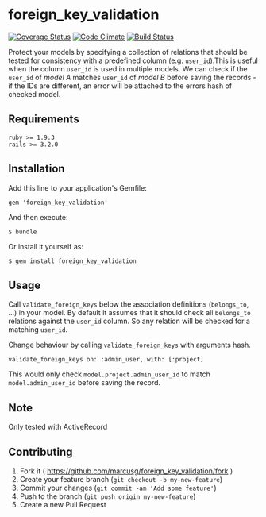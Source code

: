 # foreign_key_validation

[![Coverage Status](https://coveralls.io/repos/marcusg/foreign_key_validation/badge.png)](https://coveralls.io/r/marcusg/foreign_key_validation)
[![Code Climate](https://codeclimate.com/github/marcusg/foreign_key_validation/badges/gpa.svg)](https://codeclimate.com/github/marcusg/foreign_key_validation)
[![Build Status](https://travis-ci.org/marcusg/foreign_key_validation.svg?branch=master)](https://travis-ci.org/marcusg/foreign_key_validation)

Protect your models by specifying a collection of relations that should be tested for consistency with a predefined column (e.g. `user_id`).This is useful when the column `user_id` is used in multiple models. We can check if the `user_id` of *model A* matches `user_id` of *model B* before saving the records - if the IDs are different, an error will be attached to the errors hash of checked model. 

## Requirements
    ruby >= 1.9.3
    rails >= 3.2.0
    
## Installation

Add this line to your application's Gemfile:

    gem 'foreign_key_validation'

And then execute:

    $ bundle

Or install it yourself as:

    $ gem install foreign_key_validation

## Usage

Call `validate_foreign_keys` below the association definitions (`belongs_to`, ...) in your model. By default it assumes that it should check all `belongs_to` relations against the `user_id` column. So any relation will be checked for a matching `user_id`. 

Change behaviour by calling `validate_foreign_keys` with arguments hash.

    validate_foreign_keys on: :admin_user, with: [:project]

This would only check `model.project.admin_user_id` to match `model.admin_user_id` before saving the record.

## Note

Only tested with ActiveRecord


## Contributing

1. Fork it ( https://github.com/marcusg/foreign_key_validation/fork )
2. Create your feature branch (`git checkout -b my-new-feature`)
3. Commit your changes (`git commit -am 'Add some feature'`)
4. Push to the branch (`git push origin my-new-feature`)
5. Create a new Pull Request
